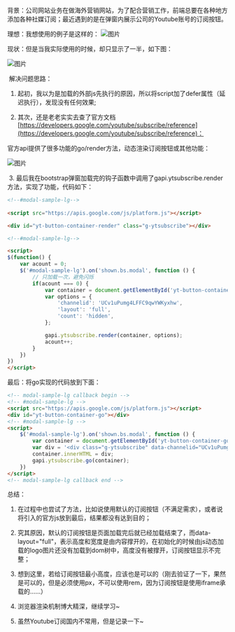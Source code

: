 背景：公司网站业务在做海外营销网站，为了配合营销工作，前端总要在各种地方添加各种社媒订阅；最近遇到的是在弹窗内展示公司的Youtube账号的订阅按钮。

理想：我想使用的例子是这样的：
![图片](http://images.leyla.top/note/1695251-20201109220830050-1200007846.png)


现状：但是当我实际使用的时候，却只显示了一半，如下图：

![图片](http://images.leyla.top/note/1695251-20201109222521305-900980634.png)

 解决问题思路：

1. 起初，我以为是加载的外部js先执行的原因，所以将script加了defer属性（延迟执行），发现没有任何效果;

2. 其次，还是老老实实去查了官方文档[https://developers.google.com/youtube/subscribe/reference](https://developers.google.com/youtube/subscribe/reference)：

官方api提供了很多功能的go/render方法，动态渲染订阅按钮或其他功能：

![图片](http://images.leyla.top/note/1695251-20201109222758918-196646034.png)

 3. 最后我在bootstrap弹窗加载完的钩子函数中调用了gapi.ytsubscribe.render方法，实现了功能，代码如下：
```html
<!--#modal-sample-lg-->  
  
<script src="https://apis.google.com/js/platform.js"></script>

<div id="yt-button-container-render" class="g-ytsubscribe"></div>

<!--#modal-sample-lg-->

<script>
$(function() {
    var acount = 0;
    $('#modal-sample-lg').on('shown.bs.modal', function () {
        // 只加载一次，避免闪烁
        if(acount === 0) {
            var container = document.getElementById('yt-button-container-render');
            var options = {
                'channelid': 'UCv1uPumg4LFFC9qwYWKyxhw',
                'layout': 'full',
                'count': 'hidden',
            };

            gapi.ytsubscribe.render(container, options);
            acount++;
        }
    })
})
</script>
```

最后：将go实现的代码放到下面：

```html
<!-- modal-sample-lg callback begin -->
<!-- #modal-sample-lg -->
<script src="https://apis.google.com/js/platform.js"></script>
<div id="yt-button-container-go"></div>
<!-- #modal-sample-lg -->
<script>
    $('#modal-sample-lg').on('shown.bs.modal', function () {
        var container = document.getElementById('yt-button-container-go');
        var div = '<div class="g-ytsubscribe" data-channelid="UCv1uPumg4LFFC9qwYWKyxhw" data-layout="full" count="hidden"></div>'
        container.innerHTML = div;
        gapi.ytsubscribe.go(container);
    })
</script>
<!-- modal-sample-lg callback end -->
```

总结：

1. 在过程中也尝试了方法，比如说使用默认的订阅按钮（不满足需求），或者说将引入的官方js放到最后，结果都没有达到目的；

2. 究其原因，默认的订阅按钮是页面加载完后就已经加载结束了，而data-layout="full"，表示高度和宽度是由内容撑开的，在初始化的时候由js动态加载的logo图片还没有加载到dom树中，高度没有被撑开，订阅按钮显示不完整；

3. 想到这里，若给订阅按钮最小高度，应该也是可以的（刚去验证了一下，果然是可以的，但是必须使用px，不可以使用rem，因为订阅按钮是使用iframe承载的......）

4. 浏览器渲染机制博大精深，继续学习~

4. 虽然Youtube订阅国内不常用，但是记录一下~
